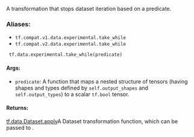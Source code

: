 
A transformation that stops dataset iteration based on a predicate.
### Aliases:
- `tf.compat.v1.data.experimental.take_while`
- `tf.compat.v2.data.experimental.take_while`

```
 tf.data.experimental.take_while(predicate)
```
#### Args:
- `predicate`: A function that maps a nested structure of tensors (having shapes and types defined by `self.output_shapes` and `self.output_types`) to a scalar `tf.bool` tensor.
#### Returns:
[tf.data.Dataset.apply](https://www.tensorflow.org/api_docs/python/tf/data/Dataset#apply)A Dataset transformation function, which can be passed to .

